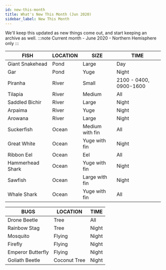 ```yaml
---
id: new-this-month
title: What's New This Month (Jun 2020)
sidebar_label: New This Month
---
```


We'll keep this updated as new things come out, and start keeping an archive as well.
:::note
Current month - June 2020 - Northern Hemisphere only
:::

| FISH             | LOCATION | SIZE            | TIME                   |
| ---------------- | -------- | --------------- | ---------------------- |
| Giant Snakehead  | Pond     | Large           | Day                    |
| Gar              | Pond     | Yuge            | Night                  |
| Piranha          | River    | Small           | 2100 - 0400, 0900-1600 |
| Tilapia          | River    | Medium          | All                    |
| Saddled Bichir   | River    | Large           | Night                  |
| Arpaima          | River    | Yuge            | Night                  |
| Arowana          | River    | Large           | Night                  |
| Suckerfish       | Ocean    | Medium with fin | All                    |
| Great White      | Ocean    | Yuge with fin   | Night                  |
| Ribbon Eel       | Ocean    | Eel             | All                    |
| Hammerhead Shark | Ocean    | Yuge with fin   | Night                  |
| Sawfish          | Ocean    | Large with fin  | Night                  |
| Whale Shark      | Ocean    | Yuge with fin   | All                    |

| BUGS              | LOCATION     | TIME  |
| ----------------- | ------------ | ----- |
| Drone Beetle      | Tree         | All   |
| Rainbow Stag      | Tree         | Night |
| Mosquito          | Flying       | Night |
| Firefly           | Flying       | Night |
| Emperor Butterfly | Flying       | Night |
| Goliath Beetle    | Coconut Tree | Night |
